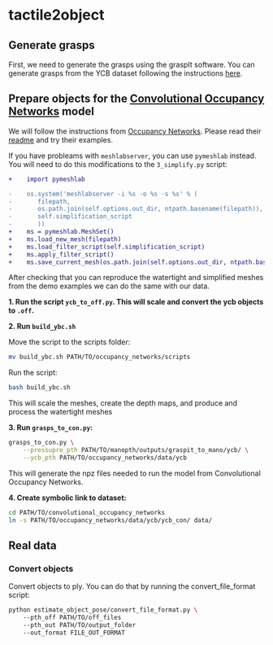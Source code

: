 # tactile2object


## Generate grasps
First, we need to generate the grasps using the graspIt software. You can generate grasps from the YCB dataset following the instructions [here](https://github.com/lucas-ventura/mano_grasp#generate-grasps-from-ybc-dataset).

## Prepare objects for the [Convolutional Occupancy Networks](https://github.com/autonomousvision/convolutional_occupancy_networks) model
We will follow the instructions from [Occupancy Networks](https://github.com/autonomousvision/occupancy_networks). Please read their [readme](https://github.com/autonomousvision/occupancy_networks/tree/master/external/mesh-fusion) and try their examples. 

If you have probleams with `meshlabserver`, you can use `pymeshlab` instead. You will need to do this modifications to the `3_simplify.py` script:
```diff
+    import pymeshlab
```
```diff
-    os.system('meshlabserver -i %s -o %s -s %s' % (
-       filepath,
-       os.path.join(self.options.out_dir, ntpath.basename(filepath)),
-       self.simplification_script
-       ))
+    ms = pymeshlab.MeshSet()
+    ms.load_new_mesh(filepath)
+    ms.load_filter_script(self.simplification_script)
+    ms.apply_filter_script()
+    ms.save_current_mesh(os.path.join(self.options.out_dir, ntpath.basename(filepath)))
```

After checking that you can reproduce the watertight and simplified meshes from the demo examples we can do the same with our data.


**1. Run the script `ycb_to_off.py`. This will scale and convert the ycb objects to `.off`.**

**2. Run ``build_ybc.sh``**

Move the script to the scripts folder:
```bash
mv build_ybc.sh PATH/TO/occupancy_networks/scripts
```

Run the script:
```bash
bash build_ybc.sh
```
This will scale the meshes, create the depth maps, and produce and process the watertight meshes


**3. Run ``grasps_to_con.py``:**
```bash
grasps_to_con.py \
    --pressupre_pth PATH/TO/manopth/outputs/graspit_to_mano/ycb/ \
    --ycb_pth PATH/TO/occupancy_networks/data/ycb
```
This will generate the npz files needed to run the model from Convolutional Occupancy Networks.


**4. Create symbolic link to dataset:**
```bash
cd PATH/TO/convolutional_occupancy_networks
ln -s PATH/TO/occupancy_networks/data/ycb/ycb_con/ data/
```

## Real data
### Convert objects
Convert objects to ply.
You can do that by running the convert_file_format script:
```bash
python estimate_object_pose/convert_file_format.py \ 
    --pth_off PATH/TO/off_files
    --pth_out PATH/TO/output_folder
    --out_format FILE_OUT_FORMAT
```